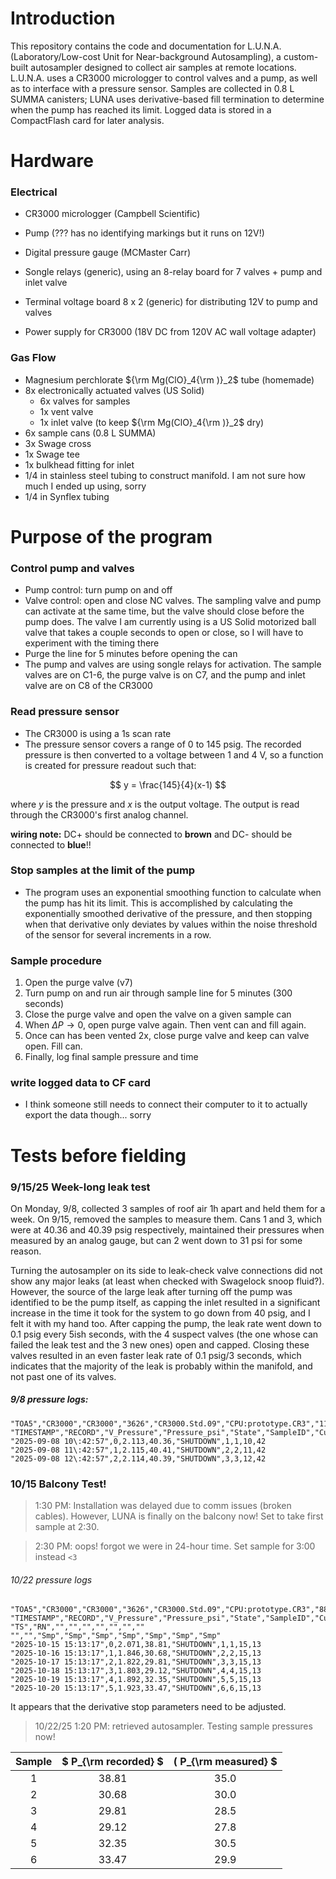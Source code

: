 # Introduction
This repository contains the code and documentation for L.U.N.A. (Laboratory/Low-cost Unit for Near-background Autosampling), a custom-built autosampler designed to collect air samples at remote locations. L.U.N.A. uses a CR3000 micrologger to control valves and a pump, as well as to interface with a pressure sensor. Samples are collected in 0.8 L SUMMA canisters; LUNA uses derivative-based fill termination to determine when the pump has reached its limit. Logged data is stored in a CompactFlash card for later analysis.

# Hardware
### Electrical
- CR3000 micrologger (Campbell Scientific)
- Pump (??? has no identifying markings but it runs on 12V!)
- Digital pressure gauge (MCMaster Carr)
- Songle relays (generic), using an 8-relay board for 7 valves + pump and inlet valve
- Terminal voltage board 8 x 2 (generic) for distributing 12V to pump and valves

- Power supply for CR3000 (18V DC from 120V AC wall voltage adapter)
### Gas Flow
- Magnesium perchlorate ${\rm Mg(ClO}_4{\rm )}_2$ tube (homemade)
- 8x electronically actuated valves (US Solid)
    - 6x valves for samples
    - 1x vent valve
    - 1x inlet valve (to keep ${\rm Mg(ClO}_4{\rm )}_2$ dry)
- 6x sample cans (0.8 L SUMMA)
- 3x Swage cross
- 1x Swage tee
- 1x bulkhead fitting for inlet
- 1/4 in stainless steel tubing to construct manifold. I am not sure how much I ended up using, sorry
- 1/4 in Synflex tubing 

# Purpose of the program
### Control pump and valves 
- Pump control: turn pump on and off
- Valve control: open and close NC valves. The sampling valve and pump can activate at the same time, but the valve should close before the pump does. The valve I am currently using is a US Solid motorized ball valve that takes a couple seconds to open or close, so I will have to experiment with the timing there
-  Purge the line for 5 minutes before opening the can
- The pump and valves are using songle relays for activation. The sample valves are on C1-6, the purge valve is on C7, and the pump and inlet valve are on C8 of the CR3000
  
### Read pressure sensor
- The CR3000 is using a 1s scan rate
- The pressure sensor covers a range of 0 to 145 psig. The recorded pressure is then converted to a voltage between 1 and 4 V, so a function is created for pressure readout such that:
  
$$ y = \frac{145}{4}(x-1) $$

where $y$ is the pressure and $x$ is the output voltage. The output is read through the CR3000's first analog channel.

**wiring note:** DC+ should be connected to **brown** and DC- should be connected to **blue**!!

### Stop samples at the limit of the pump
- The program uses an exponential smoothing function to calculate when the pump has hit its limit. This is accomplished by calculating the exponentially smoothed derivative of the pressure, and then stopping when that derivative only deviates by values within the noise threshold of the sensor for several increments in a row.
  
### Sample procedure
1) Open the purge valve (v7) 
2) Turn pump on and run air through sample line for 5 minutes (300 seconds)
3) Close the purge valve and open the valve on a given sample can
4) When $\Delta P \to 0$, open purge valve again. Then vent can and fill again.
5) Once can has been vented 2x, close purge valve and keep can valve open. Fill can.
6) Finally, log final sample pressure and time

### write logged data to CF card
- I think someone still needs to connect their computer to it to actually export the data though... sorry

# Tests before fielding
### 9/15/25 Week-long leak test
On Monday, 9/8, collected 3 samples of roof air 1h apart and held them for a week. On 9/15, removed the samples to measure them. 
Cans 1 and 3, which were at 40.36 and 40.39 psig respectively, maintained their pressures when measured by an analog gauge, but can 2 went down to 31 psi for some reason.

Turning the autosampler on its side to leak-check valve connections did not show any major leaks (at least when checked with Swagelock snoop fluid?). 
However, the source of the large leak after turning off the pump was identified to be the pump itself, as capping the inlet resulted in a significant increase in the time it took for the system to go down from 40 psig, and I felt it with my hand too.
After capping the pump, the leak rate went down to 0.1 psig every 5ish seconds, with the 4 suspect valves (the one whose can failed the leak test and the 3 new ones) open and capped.
Closing these valves resulted in an even faster leak rate of 0.1 psig/3 seconds, which indicates that the majority of the leak is probably within the manifold, and not past one of its valves.

##### 9/8 pressure logs:
```
"TOA5","CR3000","CR3000","3626","CR3000.Std.09","CPU:prototype.CR3","11936","SampleLog"
"TIMESTAMP","RECORD","V_Pressure","Pressure_psi","State","SampleID","CurrentCan","HourNow","MinuteNow"
"2025-09-08 10\:42:57",0,2.113,40.36,"SHUTDOWN",1,1,10,42
"2025-09-08 11\:42:57",1,2.115,40.41,"SHUTDOWN",2,2,11,42
"2025-09-08 12\:42:57",2,2.114,40.39,"SHUTDOWN",3,3,12,42
```
### 10/15 Balcony Test!
> 1:30 PM: Installation was delayed due to comm issues (broken cables). However, LUNA is finally on the balcony now! Set to take first sample at 2:30.

> 2:30 PM: oops! forgot we were in 24-hour time. Set sample for 3:00 instead `<3`
###### 10/22 pressure logs
```
"TOA5","CR3000","CR3000","3626","CR3000.Std.09","CPU:prototype.CR3","8857","SampleLog"
"TIMESTAMP","RECORD","V_Pressure","Pressure_psi","State","SampleID","CurrentCan","HourNow","MinuteNow"
"TS","RN","","","","","","",""
"","","Smp","Smp","Smp","Smp","Smp","Smp","Smp"
"2025-10-15 15:13:17",0,2.071,38.81,"SHUTDOWN",1,1,15,13
"2025-10-16 15:13:17",1,1.846,30.68,"SHUTDOWN",2,2,15,13
"2025-10-17 15:13:17",2,1.822,29.81,"SHUTDOWN",3,3,15,13
"2025-10-18 15:13:17",3,1.803,29.12,"SHUTDOWN",4,4,15,13
"2025-10-19 15:13:17",4,1.892,32.35,"SHUTDOWN",5,5,15,13
"2025-10-20 15:13:17",5,1.923,33.47,"SHUTDOWN",6,6,15,13
```
It appears that the derivative stop parameters need to be adjusted. 

> 10/22/25 1:20 PM: retrieved autosampler. Testing sample pressures now!

| Sample | $ P_{\rm recorded} $| \( P_{\rm measured} $ |
|:-------:|:-----------------:|:----------------------:|
| 1 | 38.81 | 35.0 |
| 2 | 30.68 | 30.0 |
| 3 | 29.81 | 28.5 |
| 4 | 29.12 | 27.8 |
| 5 | 32.35 | 30.5 |
| 6 | 33.47 | 29.9 |
